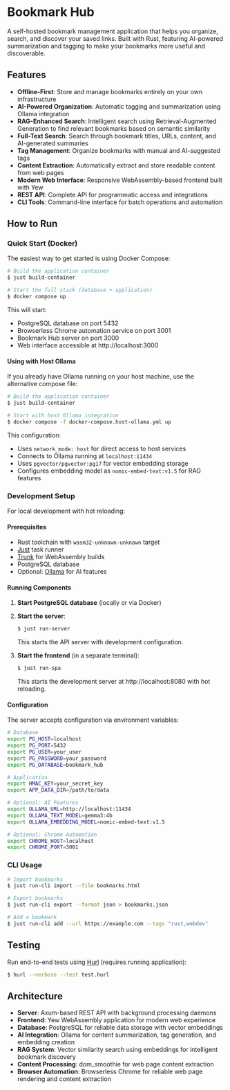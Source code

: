 # Bookmark Hub

A self-hosted bookmark management application that helps you organize, search, and discover your saved links. Built with Rust, featuring AI-powered summarization and tagging to make your bookmarks more useful and discoverable.

## Features

- **Offline-First**: Store and manage bookmarks entirely on your own infrastructure
- **AI-Powered Organization**: Automatic tagging and summarization using Ollama integration
- **RAG-Enhanced Search**: Intelligent search using Retrieval-Augmented Generation to find relevant bookmarks based on semantic similarity
- **Full-Text Search**: Search through bookmark titles, URLs, content, and AI-generated summaries
- **Tag Management**: Organize bookmarks with manual and AI-suggested tags
- **Content Extraction**: Automatically extract and store readable content from web pages
- **Modern Web Interface**: Responsive WebAssembly-based frontend built with Yew
- **REST API**: Complete API for programmatic access and integrations
- **CLI Tools**: Command-line interface for batch operations and automation

## How to Run

### Quick Start (Docker)

The easiest way to get started is using Docker Compose:

```bash
# Build the application container
$ just build-container

# Start the full stack (database + application)
$ docker compose up
```

This will start:
- PostgreSQL database on port 5432
- Browserless Chrome automation service on port 3001
- Bookmark Hub server on port 3000
- Web interface accessible at http://localhost:3000

#### Using with Host Ollama

If you already have Ollama running on your host machine, use the alternative compose file:

```bash
# Build the application container
$ just build-container

# Start with host Ollama integration
$ docker compose -f docker-compose.host-ollama.yml up
```

This configuration:
- Uses `network_mode: host` for direct access to host services
- Connects to Ollama running at `localhost:11434`
- Uses `pgvector/pgvector:pg17` for vector embedding storage
- Configures embedding model as `nomic-embed-text:v1.5` for RAG features

### Development Setup

For local development with hot reloading:

#### Prerequisites
- Rust toolchain with `wasm32-unknown-unknown` target
- [Just](https://github.com/casey/just) task runner
- [Trunk](https://trunkrs.dev/) for WebAssembly builds
- PostgreSQL database
- Optional: [Ollama](https://ollama.ai/) for AI features

#### Running Components

1. **Start PostgreSQL database** (locally or via Docker)

2. **Start the server**:
   ```bash
   $ just run-server
   ```
   This starts the API server with development configuration.

3. **Start the frontend** (in a separate terminal):
   ```bash
   $ just run-spa
   ```
   This starts the development server at http://localhost:8080 with hot reloading.

#### Configuration

The server accepts configuration via environment variables:

```bash
# Database
export PG_HOST=localhost
export PG_PORT=5432
export PG_USER=your_user
export PG_PASSWORD=your_password
export PG_DATABASE=bookmark_hub

# Application
export HMAC_KEY=your_secret_key
export APP_DATA_DIR=/path/to/data

# Optional: AI Features
export OLLAMA_URL=http://localhost:11434
export OLLAMA_TEXT_MODEL=gemma3:4b
export OLLAMA_EMBEDDING_MODEL=nomic-embed-text:v1.5

# Optional: Chrome Automation
export CHROME_HOST=localhost
export CHROME_PORT=3001
```

### CLI Usage

```bash
# Import bookmarks
$ just run-cli import --file bookmarks.html

# Export bookmarks
$ just run-cli export --format json > bookmarks.json

# Add a bookmark
$ just run-cli add --url https://example.com --tags "rust,webdev"
```

## Testing

Run end-to-end tests using [Hurl](https://hurl.dev/) (requires running application):

```bash
$ hurl --verbose --test test.hurl
```

## Architecture

- **Server**: Axum-based REST API with background processing daemons
- **Frontend**: Yew WebAssembly application for modern web experience  
- **Database**: PostgreSQL for reliable data storage with vector embeddings
- **AI Integration**: Ollama for content summarization, tag generation, and embedding creation
- **RAG System**: Vector similarity search using embeddings for intelligent bookmark discovery
- **Content Processing**: dom_smoothie for web page content extraction
- **Browser Automation**: Browserless Chrome for reliable web page rendering and content extraction
